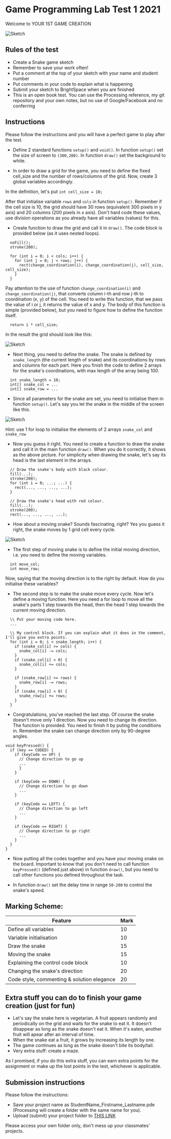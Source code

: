 # Game Programming Lab Test 1 2021

Welcome to YOUR 1ST GAME CREATION

![Sketch](images/labtest1_snake_game.png)

## Rules of the test
- Create a Snake game sketch
- Remember to save your work often!
- Put a comment at the top of your sketch with your name and student number
- Put comments in your code to explain what is happening
- Submit your sketch to BrightSpace when you are finished
- This is an open book test. You can use the Processing reference, my git repository and your own notes, but no use of Google/Facebook and no conferring


## Instructions
Please follow the instructions and you will have a perfect game to play after the test.

- Define 2 standard functions ```setup()``` and ```void()```. In function ```setup()``` set the size of screen to ```(300,200)```. In function ```draw()``` set the background to white.

- In order to draw a grid for the game, you need to define the fixed cell_size and the number of rows/columns of the grid. Now, create 3 global variables accordingly.

In the definition, let's put ```int cell_size = 10;``` 

After that initialise variable ```rows``` and ```cols``` in function ```setup()```. Remember if the cell size is 10, the grid should have 30 rows (equivalent 300 pixels in y axis) and 20 columns (200 pixels in x axis). Don't hard code these values, use division operations as you already have all variables (values) for this.

- Create function to draw the grid and call it in ```draw()```. The code block is provided below (as it uses nested loops).
```
  noFill();
  stroke(200);
  
  for (int i = 0; i < cols; i++) {
    for (int j = 0; j < rows; j++) {
      rect(change_coordination(i), change_coordination(j), cell_size, cell_size);
    }
  }
```

Pay attention to the use of function ```change_coordination(i)``` and ```change_coordination(j)```, that converts column i-th and row j-th to coordination (x, y) of the cell. You need to write this function, that we pass the value of i or j, it returns the value of x and y. The body of this function is simple (provided below), but you need to figure how to define the function itself.
```
  return i * cell_size;
```

In the result the grid should look like this:

![Sketch](images/labtest1_board.png)

- Next thing, you need to define the snake. The snake is defined by ```snake_length``` (the current length of snake) and its coordinations by rows and columns for each part. Here you finish the code to define 2 arrays for the snake's coordinations, with max length of the array being 100.
```
  int snake_length = 10;
  int[] snake_col = ...
  int[] snake_row = ...
``` 

- Since all parameters for the snake are set, you need to initialise them in function ```setup()```. Let's say you let the snake in the middle of the screen like this.

![Sketch](images/labtest1_snake.png)

Hint: use 1 for loop to initialise the elements of 2 arrays ```snake_col``` and ```snake_row```

- Now you guess it right. You need to create a function to draw the snake and call it in the main function ```draw()```. When you do it correctly, it shows as the above picture. For simplicity when drawing the snake, let's say its head is the last element in the arrays.
```
  // Draw the snake's body with black colour.
  fill(...);
  stroke(200);
  for (int i = 0; ...; ...) {
    rect(..., ..., ..., ...);
  }
  
  // Draw the snake's head with red colour.
  fill(...);
  stroke(200);
  rect(..., ..., ..., ...);
```

- How about a moving snake? Sounds fascinating, right? Yes you guess it right, the snake moves by 1 grid cell every cycle.

![Sketch](images/labtest1_snake_move.png)

- The first step of moving snake is to define the initial moving direction, i.e. you need to define the moving variables.
```
  int move_col;
  int move_row;
```
Now, saying that the moving direction is to the right by default. How do you initialise these variables?

- The second step is to make the snake move every cycle. Now let's define a moving function. Here you need a for loop to move all the snake's parts 1 step towards the head, then the head 1 step towards the current moving direction.
```
  \\ Put your moving code here.
  ...
  
  \\ My control block. If you can explain what it does in the comment, I'll give you extra points.
  for (int i = 0; i < snake_length; i++) {
    if (snake_col[i] >= cols) {
      snake_col[i] -= cols;
    }
    if (snake_col[i] < 0) {
      snake_col[i] += cols;
    }
    
    if (snake_row[i] >= rows) {
      snake_row[i] -= rows;
    }
    if (snake_row[i] < 0) {
      snake_row[i] += rows;
    }
  }
```

- Congratulations, you've reached the last step. Of course the snake doesn't move only 1 direction. Now you need to change its direction. The function is provided. You need to finish it by puting the conditions in. Remember the snake can change direction only by 90-degree angles.
```
void keyPressed() {
  if (key == CODED) {
    if (keyCode == UP) {
      // Change direction to go up
      ...
      }
    }
    
    if (keyCode == DOWN) {
      // Change direction to go down
      ...
    }
    
    if (keyCode == LEFT) {
      // Change direction to go left
      ...
    }
    
    if (keyCode == RIGHT) {
      // Change direction to go right
      ...
    }
  }
}
```

- Now putting all the codes together and you have your moving snake on the board. Important to know that you don't need to call function ```keyPressed()``` (defined just above) in function ```draw()```, but you need to call other functions you defined throughout the task. 

- In function ```draw()``` set the delay time in range ```50-200``` to control the snake's speed.


## Marking Scheme:

| Feature | Mark |
|---------|------|
| Define all variables | 10 |
| Variable initialisation | 10 |
| Draw the snake | 15 |
| Moving the snake | 15 |
| Explaining the control code block | 10 |
| Changing the snake's direction | 20 |
| Code style, commenting & solution elegance | 20 |

## Extra stuff you can do to finish your game creation (just for fun)

- Let's say the snake here is vegetarian. A fruit appears randomly and periodically on the grid and waits for the snake to eat it. It doesn't disappear as long as the snake doesn't eat it. When it's eaten, another fruit will apear after an interval of time.
- When the snake eat a fruit, it grows by increasing its length by one.
- The game continues as long as the snake doesn't bite its body/tail.
- Very extra stuff: create a maze.

As I promised, if you do this extra stuff, you can earn extra points for the assignment or make up the lost points in the test, whichever is applicable.

## Submission instructions

Please follow the instructions:

- Save your project name as StudentName_Firstname_Lastname.pde (Processing will create a folder with the same name for you).
- Upload (submit) your project folder to [THIS LINK](https://drive.google.com/drive/folders/1tR_7HSqNQIFY6Jk_J2Ln5UuLOAUz90WK?usp=sharing)

Please access your own folder only, don't mess up your classmates' projects.


